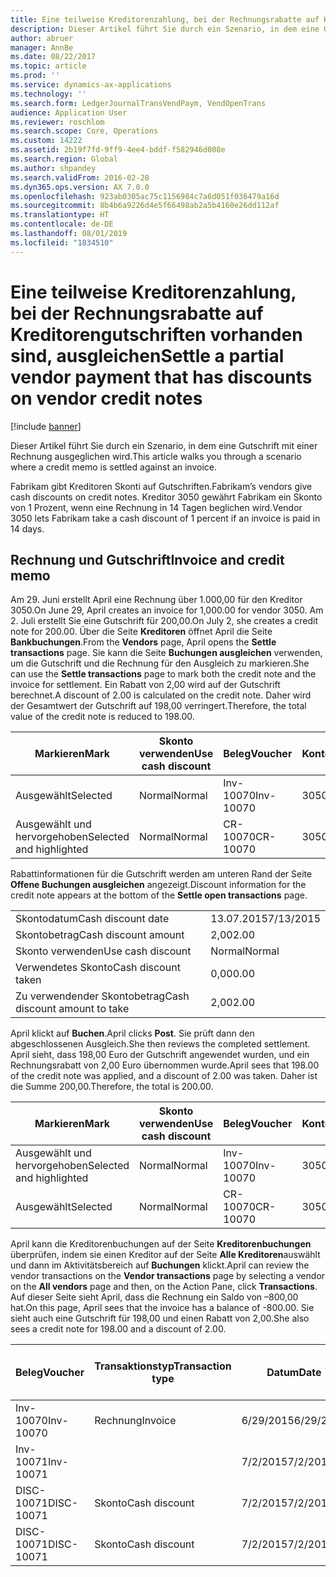 ```yaml
---
title: Eine teilweise Kreditorenzahlung, bei der Rechnungsrabatte auf Kreditorengutschriften vorhanden sind, ausgleichen
description: Dieser Artikel führt Sie durch ein Szenario, in dem eine Gutschrift mit einer Rechnung ausgeglichen wird.
author: abruer
manager: AnnBe
ms.date: 08/22/2017
ms.topic: article
ms.prod: ''
ms.service: dynamics-ax-applications
ms.technology: ''
ms.search.form: LedgerJournalTransVendPaym, VendOpenTrans
audience: Application User
ms.reviewer: roschlom
ms.search.scope: Core, Operations
ms.custom: 14222
ms.assetid: 2b19f7fd-9ff9-4ee4-bddf-f582946d008e
ms.search.region: Global
ms.author: shpandey
ms.search.validFrom: 2016-02-28
ms.dyn365.ops.version: AX 7.0.0
ms.openlocfilehash: 923ab0305ac75c1156984c7a6d051f036479a16d
ms.sourcegitcommit: 8b4b6a9226d4e5f66498ab2a5b4160e26dd112af
ms.translationtype: HT
ms.contentlocale: de-DE
ms.lasthandoff: 08/01/2019
ms.locfileid: "1834510"
---
```

# <a name="settle-a-partial-vendor-payment-that-has-discounts-on-vendor-credit-notes"></a><span data-ttu-id="81f40-103">Eine teilweise Kreditorenzahlung, bei der Rechnungsrabatte auf Kreditorengutschriften vorhanden sind, ausgleichen</span><span class="sxs-lookup"><span data-stu-id="81f40-103">Settle a partial vendor payment that has discounts on vendor credit notes</span></span>

[!include [banner](../includes/banner.md)]

<span data-ttu-id="81f40-104">Dieser Artikel führt Sie durch ein Szenario, in dem eine Gutschrift mit einer Rechnung ausgeglichen wird.</span><span class="sxs-lookup"><span data-stu-id="81f40-104">This article walks you through a scenario where a credit memo is settled against an invoice.</span></span>

<span data-ttu-id="81f40-105">Fabrikam gibt Kreditoren Skonti auf Gutschriften.</span><span class="sxs-lookup"><span data-stu-id="81f40-105">Fabrikam’s vendors give cash discounts on credit notes.</span></span> <span data-ttu-id="81f40-106">Kreditor 3050 gewährt Fabrikam ein Skonto von 1 Prozent, wenn eine Rechnung in 14 Tagen beglichen wird.</span><span class="sxs-lookup"><span data-stu-id="81f40-106">Vendor 3050 lets Fabrikam take a cash discount of 1 percent if an invoice is paid in 14 days.</span></span>

## <a name="invoice-and-credit-memo"></a><span data-ttu-id="81f40-107">Rechnung und Gutschrift</span><span class="sxs-lookup"><span data-stu-id="81f40-107">Invoice and credit memo</span></span>
<span data-ttu-id="81f40-108">Am 29. Juni erstellt April eine Rechnung über 1.000,00 für den Kreditor 3050.</span><span class="sxs-lookup"><span data-stu-id="81f40-108">On June 29, April creates an invoice for 1,000.00 for vendor 3050.</span></span> <span data-ttu-id="81f40-109">Am 2. Juli erstellt Sie eine Gutschrift für 200,00.</span><span class="sxs-lookup"><span data-stu-id="81f40-109">On July 2, she creates a credit note for 200.00.</span></span> <span data-ttu-id="81f40-110">Über die Seite **Kreditoren** öffnet April die Seite **Bankbuchungen**.</span><span class="sxs-lookup"><span data-stu-id="81f40-110">From the **Vendors** page, April opens the **Settle transactions** page.</span></span> <span data-ttu-id="81f40-111">Sie kann die Seite **Buchungen ausgleichen** verwenden, um die Gutschrift und die Rechnung für den Ausgleich zu markieren.</span><span class="sxs-lookup"><span data-stu-id="81f40-111">She can use the **Settle transactions** page to mark both the credit note and the invoice for settlement.</span></span> <span data-ttu-id="81f40-112">Ein Rabatt von 2,00 wird auf der Gutschrift berechnet.</span><span class="sxs-lookup"><span data-stu-id="81f40-112">A discount of 2.00 is calculated on the credit note.</span></span> <span data-ttu-id="81f40-113">Daher wird der Gesamtwert der Gutschrift auf 198,00 verringert.</span><span class="sxs-lookup"><span data-stu-id="81f40-113">Therefore, the total value of the credit note is reduced to 198.00.</span></span>

| <span data-ttu-id="81f40-114">Markieren</span><span class="sxs-lookup"><span data-stu-id="81f40-114">Mark</span></span>                     | <span data-ttu-id="81f40-115">Skonto verwenden</span><span class="sxs-lookup"><span data-stu-id="81f40-115">Use cash discount</span></span> | <span data-ttu-id="81f40-116">Beleg</span><span class="sxs-lookup"><span data-stu-id="81f40-116">Voucher</span></span>   | <span data-ttu-id="81f40-117">Konto</span><span class="sxs-lookup"><span data-stu-id="81f40-117">Account</span></span> | <span data-ttu-id="81f40-118">Datum</span><span class="sxs-lookup"><span data-stu-id="81f40-118">Date</span></span>      | <span data-ttu-id="81f40-119">Fälligkeitsdatum</span><span class="sxs-lookup"><span data-stu-id="81f40-119">Due date</span></span>  | <span data-ttu-id="81f40-120">Rechnung</span><span class="sxs-lookup"><span data-stu-id="81f40-120">Invoice</span></span> | <span data-ttu-id="81f40-121">Betrag in Buchungswährung</span><span class="sxs-lookup"><span data-stu-id="81f40-121">Amount in transaction currency</span></span> | <span data-ttu-id="81f40-122">Währung</span><span class="sxs-lookup"><span data-stu-id="81f40-122">Currency</span></span> | <span data-ttu-id="81f40-123">Auszugleichender Betrag</span><span class="sxs-lookup"><span data-stu-id="81f40-123">Amount to settle</span></span> |
|--------------------------|-------------------|-----------|---------|-----------|-----------|---------|--------------------------------|----------|------------------|
| <span data-ttu-id="81f40-124">Ausgewählt</span><span class="sxs-lookup"><span data-stu-id="81f40-124">Selected</span></span>                 | <span data-ttu-id="81f40-125">Normal</span><span class="sxs-lookup"><span data-stu-id="81f40-125">Normal</span></span>            | <span data-ttu-id="81f40-126">Inv-10070</span><span class="sxs-lookup"><span data-stu-id="81f40-126">Inv-10070</span></span> | <span data-ttu-id="81f40-127">3050</span><span class="sxs-lookup"><span data-stu-id="81f40-127">3050</span></span>    | <span data-ttu-id="81f40-128">6/29/2015</span><span class="sxs-lookup"><span data-stu-id="81f40-128">6/29/2015</span></span> | <span data-ttu-id="81f40-129">7/29/2015</span><span class="sxs-lookup"><span data-stu-id="81f40-129">7/29/2015</span></span> | <span data-ttu-id="81f40-130">10070</span><span class="sxs-lookup"><span data-stu-id="81f40-130">10070</span></span>   | <span data-ttu-id="81f40-131">-1.000,00</span><span class="sxs-lookup"><span data-stu-id="81f40-131">-1,000.00</span></span>                      | <span data-ttu-id="81f40-132">USD</span><span class="sxs-lookup"><span data-stu-id="81f40-132">USD</span></span>      | <span data-ttu-id="81f40-133">-990.00</span><span class="sxs-lookup"><span data-stu-id="81f40-133">-990.00</span></span>          |
| <span data-ttu-id="81f40-134">Ausgewählt und hervorgehoben</span><span class="sxs-lookup"><span data-stu-id="81f40-134">Selected and highlighted</span></span> | <span data-ttu-id="81f40-135">Normal</span><span class="sxs-lookup"><span data-stu-id="81f40-135">Normal</span></span>            | <span data-ttu-id="81f40-136">CR-10070</span><span class="sxs-lookup"><span data-stu-id="81f40-136">CR-10070</span></span>  | <span data-ttu-id="81f40-137">3050</span><span class="sxs-lookup"><span data-stu-id="81f40-137">3050</span></span>    | <span data-ttu-id="81f40-138">7/2/2015</span><span class="sxs-lookup"><span data-stu-id="81f40-138">7/2/2015</span></span>  | <span data-ttu-id="81f40-139">7/29/2015</span><span class="sxs-lookup"><span data-stu-id="81f40-139">7/29/2015</span></span> |         | <span data-ttu-id="81f40-140">200,00</span><span class="sxs-lookup"><span data-stu-id="81f40-140">200.00</span></span>                         | <span data-ttu-id="81f40-141">USD</span><span class="sxs-lookup"><span data-stu-id="81f40-141">USD</span></span>      | <span data-ttu-id="81f40-142">198,00</span><span class="sxs-lookup"><span data-stu-id="81f40-142">198.00</span></span>           |

<span data-ttu-id="81f40-143">Rabattinformationen für die Gutschrift werden am unteren Rand der Seite **Offene Buchungen ausgleichen** angezeigt.</span><span class="sxs-lookup"><span data-stu-id="81f40-143">Discount information for the credit note appears at the bottom of the **Settle open transactions** page.</span></span>

|                              |           |
|------------------------------|-----------|
| <span data-ttu-id="81f40-144">Skontodatum</span><span class="sxs-lookup"><span data-stu-id="81f40-144">Cash discount date</span></span>           | <span data-ttu-id="81f40-145">13.07.2015</span><span class="sxs-lookup"><span data-stu-id="81f40-145">7/13/2015</span></span> |
| <span data-ttu-id="81f40-146">Skontobetrag</span><span class="sxs-lookup"><span data-stu-id="81f40-146">Cash discount amount</span></span>         | <span data-ttu-id="81f40-147">2,00</span><span class="sxs-lookup"><span data-stu-id="81f40-147">2.00</span></span>      |
| <span data-ttu-id="81f40-148">Skonto verwenden</span><span class="sxs-lookup"><span data-stu-id="81f40-148">Use cash discount</span></span>            | <span data-ttu-id="81f40-149">Normal</span><span class="sxs-lookup"><span data-stu-id="81f40-149">Normal</span></span>    |
| <span data-ttu-id="81f40-150">Verwendetes Skonto</span><span class="sxs-lookup"><span data-stu-id="81f40-150">Cash discount taken</span></span>          | <span data-ttu-id="81f40-151">0,00</span><span class="sxs-lookup"><span data-stu-id="81f40-151">0.00</span></span>      |
| <span data-ttu-id="81f40-152">Zu verwendender Skontobetrag</span><span class="sxs-lookup"><span data-stu-id="81f40-152">Cash discount amount to take</span></span> | <span data-ttu-id="81f40-153">2,00</span><span class="sxs-lookup"><span data-stu-id="81f40-153">2.00</span></span>      |

<span data-ttu-id="81f40-154">April klickt auf **Buchen**.</span><span class="sxs-lookup"><span data-stu-id="81f40-154">April clicks **Post**.</span></span> <span data-ttu-id="81f40-155">Sie prüft dann den abgeschlossenen Ausgleich.</span><span class="sxs-lookup"><span data-stu-id="81f40-155">She then reviews the completed settlement.</span></span> <span data-ttu-id="81f40-156">April sieht, dass 198,00 Euro der Gutschrift angewendet wurden, und ein Rechnungsrabatt von 2,00 Euro übernommen wurde.</span><span class="sxs-lookup"><span data-stu-id="81f40-156">April sees that 198.00 of the credit note was applied, and a discount of 2.00 was taken.</span></span> <span data-ttu-id="81f40-157">Daher ist die Summe 200,00.</span><span class="sxs-lookup"><span data-stu-id="81f40-157">Therefore, the total is 200.00.</span></span>

| <span data-ttu-id="81f40-158">Markieren</span><span class="sxs-lookup"><span data-stu-id="81f40-158">Mark</span></span>                     | <span data-ttu-id="81f40-159">Skonto verwenden</span><span class="sxs-lookup"><span data-stu-id="81f40-159">Use cash discount</span></span> | <span data-ttu-id="81f40-160">Beleg</span><span class="sxs-lookup"><span data-stu-id="81f40-160">Voucher</span></span>   | <span data-ttu-id="81f40-161">Konto</span><span class="sxs-lookup"><span data-stu-id="81f40-161">Account</span></span> | <span data-ttu-id="81f40-162">Datum</span><span class="sxs-lookup"><span data-stu-id="81f40-162">Date</span></span>      | <span data-ttu-id="81f40-163">Fälligkeitsdatum</span><span class="sxs-lookup"><span data-stu-id="81f40-163">Due date</span></span>  | <span data-ttu-id="81f40-164">Rechnung</span><span class="sxs-lookup"><span data-stu-id="81f40-164">Invoice</span></span>  | <span data-ttu-id="81f40-165">Betrag in Buchungswährung</span><span class="sxs-lookup"><span data-stu-id="81f40-165">Amount in transaction currency</span></span> | <span data-ttu-id="81f40-166">Währung</span><span class="sxs-lookup"><span data-stu-id="81f40-166">Currency</span></span> | <span data-ttu-id="81f40-167">Auszugleichender Betrag</span><span class="sxs-lookup"><span data-stu-id="81f40-167">Amount to settle</span></span> |
|--------------------------|-------------------|-----------|---------|-----------|-----------|----------|--------------------------------|----------|------------------|
| <span data-ttu-id="81f40-168">Ausgewählt und hervorgehoben</span><span class="sxs-lookup"><span data-stu-id="81f40-168">Selected and highlighted</span></span> | <span data-ttu-id="81f40-169">Normal</span><span class="sxs-lookup"><span data-stu-id="81f40-169">Normal</span></span>            | <span data-ttu-id="81f40-170">Inv-10070</span><span class="sxs-lookup"><span data-stu-id="81f40-170">Inv-10070</span></span> | <span data-ttu-id="81f40-171">3050</span><span class="sxs-lookup"><span data-stu-id="81f40-171">3050</span></span>    | <span data-ttu-id="81f40-172">6/29/2015</span><span class="sxs-lookup"><span data-stu-id="81f40-172">6/29/2015</span></span> | <span data-ttu-id="81f40-173">7/29/2015</span><span class="sxs-lookup"><span data-stu-id="81f40-173">7/29/2015</span></span> | <span data-ttu-id="81f40-174">10070</span><span class="sxs-lookup"><span data-stu-id="81f40-174">10070</span></span>    | <span data-ttu-id="81f40-175">-1.000,00</span><span class="sxs-lookup"><span data-stu-id="81f40-175">-1,000.00</span></span>                      | <span data-ttu-id="81f40-176">USD</span><span class="sxs-lookup"><span data-stu-id="81f40-176">USD</span></span>      | <span data-ttu-id="81f40-177">-200.00</span><span class="sxs-lookup"><span data-stu-id="81f40-177">-200.00</span></span>          |
| <span data-ttu-id="81f40-178">Ausgewählt</span><span class="sxs-lookup"><span data-stu-id="81f40-178">Selected</span></span>                 | <span data-ttu-id="81f40-179">Normal</span><span class="sxs-lookup"><span data-stu-id="81f40-179">Normal</span></span>            | <span data-ttu-id="81f40-180">CR-10070</span><span class="sxs-lookup"><span data-stu-id="81f40-180">CR-10070</span></span>  | <span data-ttu-id="81f40-181">3050</span><span class="sxs-lookup"><span data-stu-id="81f40-181">3050</span></span>    | <span data-ttu-id="81f40-182">7/2/2015</span><span class="sxs-lookup"><span data-stu-id="81f40-182">7/2/2015</span></span>  | <span data-ttu-id="81f40-183">7/29/2015</span><span class="sxs-lookup"><span data-stu-id="81f40-183">7/29/2015</span></span> | <span data-ttu-id="81f40-184">CR-10070</span><span class="sxs-lookup"><span data-stu-id="81f40-184">CR-10070</span></span> | <span data-ttu-id="81f40-185">200,00</span><span class="sxs-lookup"><span data-stu-id="81f40-185">200.00</span></span>                         | <span data-ttu-id="81f40-186">USD</span><span class="sxs-lookup"><span data-stu-id="81f40-186">USD</span></span>      | <span data-ttu-id="81f40-187">198,00</span><span class="sxs-lookup"><span data-stu-id="81f40-187">198.00</span></span>           |

<span data-ttu-id="81f40-188">April kann die Kreditorenbuchungen auf der Seite **Kreditorenbuchungen** überprüfen, indem sie einen Kreditor auf der Seite **Alle Kreditoren**auswählt und dann im Aktivitätsbereich auf **Buchungen** klickt.</span><span class="sxs-lookup"><span data-stu-id="81f40-188">April can review the vendor transactions on the **Vendor transactions** page by selecting a vendor on the **All vendors** page and then, on the Action Pane, click **Transactions**.</span></span> <span data-ttu-id="81f40-189">Auf dieser Seite sieht April, dass die Rechnung ein Saldo von –800,00 hat.</span><span class="sxs-lookup"><span data-stu-id="81f40-189">On this page, April sees that the invoice has a balance of -800.00.</span></span> <span data-ttu-id="81f40-190">Sie sieht auch eine Gutschrift für 198,00 und einen Rabatt von 2,00.</span><span class="sxs-lookup"><span data-stu-id="81f40-190">She also sees a credit note for 198.00 and a discount of 2.00.</span></span>

| <span data-ttu-id="81f40-191">Beleg</span><span class="sxs-lookup"><span data-stu-id="81f40-191">Voucher</span></span>    | <span data-ttu-id="81f40-192">Transaktionstyp</span><span class="sxs-lookup"><span data-stu-id="81f40-192">Transaction type</span></span> | <span data-ttu-id="81f40-193">Datum</span><span class="sxs-lookup"><span data-stu-id="81f40-193">Date</span></span>      | <span data-ttu-id="81f40-194">Rechnung</span><span class="sxs-lookup"><span data-stu-id="81f40-194">Invoice</span></span> | <span data-ttu-id="81f40-195">Geschuldeter Betrag in Buchungswährung</span><span class="sxs-lookup"><span data-stu-id="81f40-195">Amount in transaction currency debit</span></span> | <span data-ttu-id="81f40-196">Gutschriftsbetrag in Buchungswährung</span><span class="sxs-lookup"><span data-stu-id="81f40-196">Amount in transaction currency credit</span></span> | <span data-ttu-id="81f40-197">Gesamtbetrag</span><span class="sxs-lookup"><span data-stu-id="81f40-197">Balance</span></span> | <span data-ttu-id="81f40-198">Währung</span><span class="sxs-lookup"><span data-stu-id="81f40-198">Currency</span></span> |
|------------|------------------|-----------|---------|--------------------------------------|---------------------------------------|---------|----------|
| <span data-ttu-id="81f40-199">Inv-10070</span><span class="sxs-lookup"><span data-stu-id="81f40-199">Inv-10070</span></span>  | <span data-ttu-id="81f40-200">Rechnung</span><span class="sxs-lookup"><span data-stu-id="81f40-200">Invoice</span></span>          | <span data-ttu-id="81f40-201">6/29/2015</span><span class="sxs-lookup"><span data-stu-id="81f40-201">6/29/2015</span></span> | <span data-ttu-id="81f40-202">10070</span><span class="sxs-lookup"><span data-stu-id="81f40-202">10070</span></span>   |                                      | <span data-ttu-id="81f40-203">1.000,00</span><span class="sxs-lookup"><span data-stu-id="81f40-203">1,000.00</span></span>                              | <span data-ttu-id="81f40-204">–800,00</span><span class="sxs-lookup"><span data-stu-id="81f40-204">-800.00</span></span> | <span data-ttu-id="81f40-205">USD</span><span class="sxs-lookup"><span data-stu-id="81f40-205">USD</span></span>      |
| <span data-ttu-id="81f40-206">Inv-10071</span><span class="sxs-lookup"><span data-stu-id="81f40-206">Inv-10071</span></span>  |                  | <span data-ttu-id="81f40-207">7/2/2015</span><span class="sxs-lookup"><span data-stu-id="81f40-207">7/2/2015</span></span>  | <span data-ttu-id="81f40-208">CR10071</span><span class="sxs-lookup"><span data-stu-id="81f40-208">CR10071</span></span> | <span data-ttu-id="81f40-209">200,00</span><span class="sxs-lookup"><span data-stu-id="81f40-209">200.00</span></span>                               |                                       | <span data-ttu-id="81f40-210">0,00</span><span class="sxs-lookup"><span data-stu-id="81f40-210">0.00</span></span>    | <span data-ttu-id="81f40-211">USD</span><span class="sxs-lookup"><span data-stu-id="81f40-211">USD</span></span>      |
| <span data-ttu-id="81f40-212">DISC-10071</span><span class="sxs-lookup"><span data-stu-id="81f40-212">DISC-10071</span></span> |  <span data-ttu-id="81f40-213">Skonto</span><span class="sxs-lookup"><span data-stu-id="81f40-213">Cash discount</span></span>   | <span data-ttu-id="81f40-214">7/2/2015</span><span class="sxs-lookup"><span data-stu-id="81f40-214">7/2/2015</span></span>  |         | <span data-ttu-id="81f40-215">2,00</span><span class="sxs-lookup"><span data-stu-id="81f40-215">2.00</span></span>                                 |                                       | <span data-ttu-id="81f40-216">0,00</span><span class="sxs-lookup"><span data-stu-id="81f40-216">0.00</span></span>    | <span data-ttu-id="81f40-217">USD</span><span class="sxs-lookup"><span data-stu-id="81f40-217">USD</span></span>      |
| <span data-ttu-id="81f40-218">DISC-10071</span><span class="sxs-lookup"><span data-stu-id="81f40-218">DISC-10071</span></span> |  <span data-ttu-id="81f40-219">Skonto</span><span class="sxs-lookup"><span data-stu-id="81f40-219">Cash discount</span></span>   | <span data-ttu-id="81f40-220">7/2/2015</span><span class="sxs-lookup"><span data-stu-id="81f40-220">7/2/2015</span></span>  |         |                                      | <span data-ttu-id="81f40-221">2,00</span><span class="sxs-lookup"><span data-stu-id="81f40-221">2.00</span></span>                                  | <span data-ttu-id="81f40-222">0,00</span><span class="sxs-lookup"><span data-stu-id="81f40-222">0.00</span></span>    | <span data-ttu-id="81f40-223">USD</span><span class="sxs-lookup"><span data-stu-id="81f40-223">USD</span></span>      |





